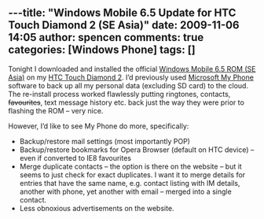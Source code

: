 ---title: "Windows Mobile 6.5 Update for HTC Touch Diamond 2 (SE Asia)"
date: 2009-11-06 14:05
author: spencen
comments: true
categories: [Windows Phone]
tags: []
---
Tonight I downloaded and installed the official [Windows Mobile 6.5 ROM (SE Asia)](http://www.htc.com/sea/SupportViewNews.aspx?dl_id=737&amp;news_id=319) on my [HTC Touch Diamond 2](http://blog.spencen.com/2009/06/24/htc-touch-diamond2.aspx). I’d previously used [Microsoft My Phone](http://myphone.microsoft.com) software to back up all my personal data (excluding SD card) to the cloud. The re-install process worked flawlessly putting ringtones, contacts, <strike>favourites</strike>, text message history etc. back just the way they were prior to flashing the ROM – very nice.
  

However, I’d like to see My Phone do more, specifically:
  

*   Backup/restore mail settings (most importantly POP) 
*   Backup/restore bookmarks for Opera Browser (default on HTC device) – even if converted to IE8 favourites 
*   Merge duplicate contacts – the option is there on the website – but it seems to just check for exact duplicates. I want it to merge details for entries that have the same name, e.g. contact listing with IM details, another with phone, yet another with email – merged into a single contact. 
*   Less obnoxious advertisements on the website. 

